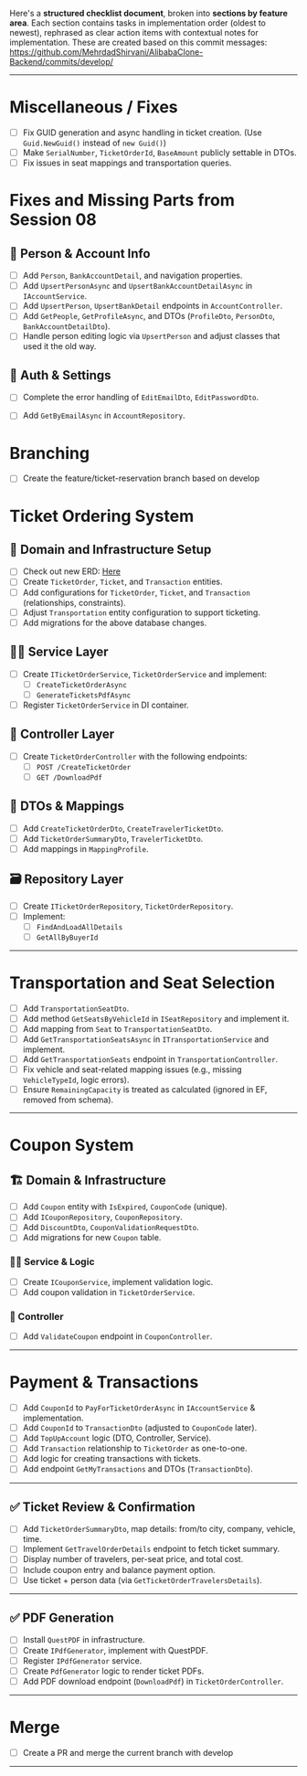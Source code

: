 Here's a **structured checklist document**, broken into **sections by feature area**. Each section contains tasks in implementation order (oldest to newest), rephrased as clear action items with contextual notes for implementation.
These are created based on this commit messages: 
https://github.com/MehrdadShirvani/AlibabaClone-Backend/commits/develop/

---
# Miscellaneous / Fixes

- [ ] Fix GUID generation and async handling in ticket creation. (Use `Guid.NewGuid()` instead of `new Guid()`)
- [ ]  Make `SerialNumber`, `TicketOrderId`, `BaseAmount` publicly settable in DTOs.
- [ ] Fix issues in seat mappings and transportation queries.
# Fixes and Missing Parts from Session 08 

## 👤 Person & Account Info

- [ ] Add `Person`, `BankAccountDetail`, and navigation properties.
- [ ]  Add `UpsertPersonAsync` and `UpsertBankAccountDetailAsync` in `IAccountService`.
- [ ] Add `UpsertPerson`, `UpsertBankDetail` endpoints in `AccountController`.
- [ ] Add `GetPeople`, `GetProfileAsync`, and DTOs (`ProfileDto`, `PersonDto`, `BankAccountDetailDto`).
- [ ] Handle person editing logic via `UpsertPerson` and adjust classes that used it the old way.
## 🔐 Auth & Settings

- [ ]  Complete the error handling of `EditEmailDto`, `EditPasswordDto`.
- [ ] Add `GetByEmailAsync` in `AccountRepository`.



# Branching
- [ ] Create the feature/ticket-reservation branch based on develop

# Ticket Ordering System

## 🧱 Domain and Infrastructure Setup

- [ ] Check out new ERD: [Here](https://github.com/TheOrderOfPhoenix/ASP.NET/blob/main/ProjectOrientedSessions/docs/AlibabaERD-Version02.pdf)
- [ ] Create `TicketOrder`, `Ticket`, and `Transaction` entities.
- [ ]  Add configurations for `TicketOrder`, `Ticket`, and `Transaction` (relationships, constraints). 
- [ ] Adjust `Transportation` entity configuration to support ticketing.
- [ ] Add migrations for the above database changes.

## 🧑‍💼 Service Layer

- [ ]  Create `ITicketOrderService`, `TicketOrderService` and implement:
    - [ ] `CreateTicketOrderAsync`
    - [ ] `GenerateTicketsPdfAsync`
- [ ]  Register `TicketOrderService` in DI container.

## 🎯 Controller Layer

- [ ]  Create `TicketOrderController` with the following endpoints:
    - [ ] `POST /CreateTicketOrder`
    - [ ] `GET /DownloadPdf`
        
## 🔁 DTOs & Mappings

- [ ]  Add `CreateTicketOrderDto`, `CreateTravelerTicketDto`.
- [ ]  Add `TicketOrderSummaryDto`, `TravelerTicketDto`.
- [ ]  Add mappings in `MappingProfile`.

## 🗃️ Repository Layer

- [ ]  Create `ITicketOrderRepository`, `TicketOrderRepository`.
- [ ]  Implement:
    - [ ] `FindAndLoadAllDetails`
    - [ ] `GetAllByBuyerId`

---

# Transportation and Seat Selection

- [ ]  Add `TransportationSeatDto`.
- [ ]  Add method `GetSeatsByVehicleId` in `ISeatRepository` and implement it.
- [ ]  Add mapping from `Seat` to `TransportationSeatDto`.
- [ ]  Add `GetTransportationSeatsAsync` in `ITransportationService` and implement.
- [ ]  Add `GetTransportationSeats` endpoint in `TransportationController`.
- [ ] Fix vehicle and seat-related mapping issues (e.g., missing `VehicleTypeId`, logic errors).
- [ ]  Ensure `RemainingCapacity` is treated as calculated (ignored in EF, removed from schema).

---

# Coupon System

## 🏗️ Domain & Infrastructure
- [ ]  Add `Coupon` entity with `IsExpired`, `CouponCode` (unique).
- [ ]  Add `ICouponRepository`, `CouponRepository`.
- [ ] Add `DiscountDto`, `CouponValidationRequestDto`.
- [ ]  Add migrations for new `Coupon` table.

### 🧑‍💼 Service & Logic
- [ ]  Create `ICouponService`, implement validation logic.
- [ ]  Add coupon validation in `TicketOrderService`.
### 🎯 Controller
- [ ]  Add `ValidateCoupon` endpoint in `CouponController`.

---

# Payment & Transactions

- [ ]  Add `CouponId` to `PayForTicketOrderAsync` in `IAccountService` & implementation.
- [ ] Add `CouponId` to `TransactionDto` (adjusted to `CouponCode` later).
- [ ]  Add `TopUpAccount` logic (DTO, Controller, Service).
- [ ]  Add `Transaction` relationship to `TicketOrder` as one-to-one.
- [ ]  Add logic for creating transactions with tickets.
- [ ]  Add endpoint `GetMyTransactions` and DTOs (`TransactionDto`).

---

## ✅ Ticket Review & Confirmation

- [ ] Add `TicketOrderSummaryDto`, map details: from/to city, company, vehicle, time.
- [ ]  Implement `GetTravelOrderDetails` endpoint to fetch ticket summary.
- [ ]  Display number of travelers, per-seat price, and total cost.
- [ ]  Include coupon entry and balance payment option.
- [ ]  Use ticket + person data (via `GetTicketOrderTravelersDetails`).

---

## ✅ PDF Generation

- [ ] Install `QuestPDF` in infrastructure.
- [ ]  Create `IPdfGenerator`, implement with QuestPDF.
- [ ] Register `IPdfGenerator` service.
- [ ]  Create `PdfGenerator` logic to render ticket PDFs.
- [ ]  Add PDF download endpoint (`DownloadPdf`) in `TicketOrderController`.
---
# Merge
- [ ] Create a PR and merge the current branch with develop


---


